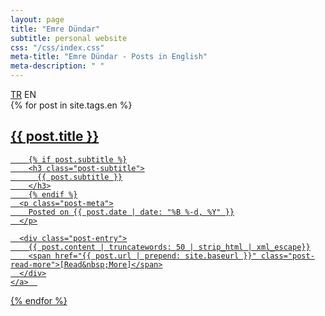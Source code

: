 ```yaml
---
layout: page
title: "Emre Dündar"
subtitle: personal website
css: "/css/index.css"
meta-title: "Emre Dündar - Posts in English"
meta-description: " "
---
```


<div class="list-filters">
  <a href="/" class="list-filter">TR</a>
  <span class="list-filter filter-selected">EN</span>
  <!-- <a href="/yazilar" class="list-filter">TR</a> -->
</div>

<div class="posts-list">
  {% for post in site.tags.en %}
  <article>
    <a class="post-preview" href="{{ post.url | prepend: site.baseurl }}">
	    <h2 class="post-title">{{ post.title }}</h2>
	
	    {% if post.subtitle %}
	    <h3 class="post-subtitle">
	      {{ post.subtitle }}
	    </h3>
	    {% endif %}
      <p class="post-meta">
        Posted on {{ post.date | date: "%B %-d, %Y" }}
      </p>

      <div class="post-entry">
        {{ post.content | truncatewords: 50 | strip_html | xml_escape}}
        <span href="{{ post.url | prepend: site.baseurl }}" class="post-read-more">[Read&nbsp;More]</span>
      </div>
    </a>  
   </article>
  {% endfor %}
</div>
